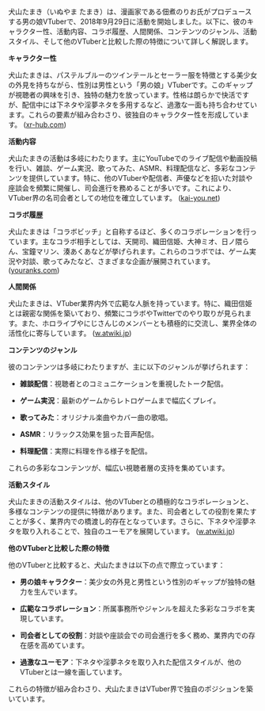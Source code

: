 犬山たまき（いぬやま たまき）は、漫画家である佃煮のりお氏がプロデュースする男の娘VTuberで、2018年9月29日に活動を開始しました。以下に、彼のキャラクター性、活動内容、コラボ履歴、人間関係、コンテンツのジャンル、活動スタイル、そして他のVTuberと比較した際の特徴について詳しく解説します。

**キャラクター性**

犬山たまきは、パステルブルーのツインテールとセーラー服を特徴とする美少女の外見を持ちながら、性別は男性という「男の娘」VTuberです。このギャップが視聴者の興味を引き、独特の魅力を放っています。性格は朗らかで快活ですが、配信中には下ネタや淫夢ネタを多用するなど、過激な一面も持ち合わせています。これらの要素が組み合わさり、彼独自のキャラクター性を形成しています。 ([xr-hub.com](https://xr-hub.com/archives/15178?utm_source=openai))

**活動内容**

犬山たまきの活動は多岐にわたります。主にYouTubeでのライブ配信や動画投稿を行い、雑談、ゲーム実況、歌ってみた、ASMR、料理配信など、多彩なコンテンツを提供しています。特に、他のVTuberや配信者、声優などを招いた対談や座談会を頻繁に開催し、司会進行を務めることが多いです。これにより、VTuber界の名司会者としての地位を確立しています。 ([kai-you.net](https://kai-you.net/article/90796?utm_source=openai))

**コラボ履歴**

犬山たまきは「コラボビッチ」と自称するほど、多くのコラボレーションを行っています。主なコラボ相手としては、天開司、織田信姫、大神ミオ、日ノ隈らん、宝鐘マリン、湊あくあなどが挙げられます。これらのコラボでは、ゲーム実況や対談、歌ってみたなど、さまざまな企画が展開されています。 ([youranks.com](https://youranks.com/channels/coll_detail_list/1216/?utm_source=openai))

**人間関係**

犬山たまきは、VTuber業界内外で広範な人脈を持っています。特に、織田信姫とは親密な関係を築いており、頻繁にコラボやTwitterでのやり取りが見られます。また、ホロライブやにじさんじのメンバーとも積極的に交流し、業界全体の活性化に寄与しています。 ([w.atwiki.jp](https://w.atwiki.jp/aniwotawiki/pages/44183.html?utm_source=openai))

**コンテンツのジャンル**

彼のコンテンツは多岐にわたりますが、主に以下のジャンルが挙げられます：

- **雑談配信**：視聴者とのコミュニケーションを重視したトーク配信。

- **ゲーム実況**：最新のゲームからレトロゲームまで幅広くプレイ。

- **歌ってみた**：オリジナル楽曲やカバー曲の歌唱。

- **ASMR**：リラックス効果を狙った音声配信。

- **料理配信**：実際に料理を作る様子を配信。

これらの多彩なコンテンツが、幅広い視聴者層の支持を集めています。

**活動スタイル**

犬山たまきの活動スタイルは、他のVTuberとの積極的なコラボレーションと、多様なコンテンツの提供に特徴があります。また、司会者としての役割を果たすことが多く、業界内での橋渡し的存在となっています。さらに、下ネタや淫夢ネタを取り入れることで、独自のユーモアを展開しています。 ([w.atwiki.jp](https://w.atwiki.jp/aniwotawiki/pages/44183.html?utm_source=openai))

**他のVTuberと比較した際の特徴**

他のVTuberと比較すると、犬山たまきは以下の点で際立っています：

- **男の娘キャラクター**：美少女の外見と男性という性別のギャップが独特の魅力を生んでいます。

- **広範なコラボレーション**：所属事務所やジャンルを超えた多彩なコラボを実現しています。

- **司会者としての役割**：対談や座談会での司会進行を多く務め、業界内での存在感を高めています。

- **過激なユーモア**：下ネタや淫夢ネタを取り入れた配信スタイルが、他のVTuberとは一線を画しています。

これらの特徴が組み合わさり、犬山たまきはVTuber界で独自のポジションを築いています。 